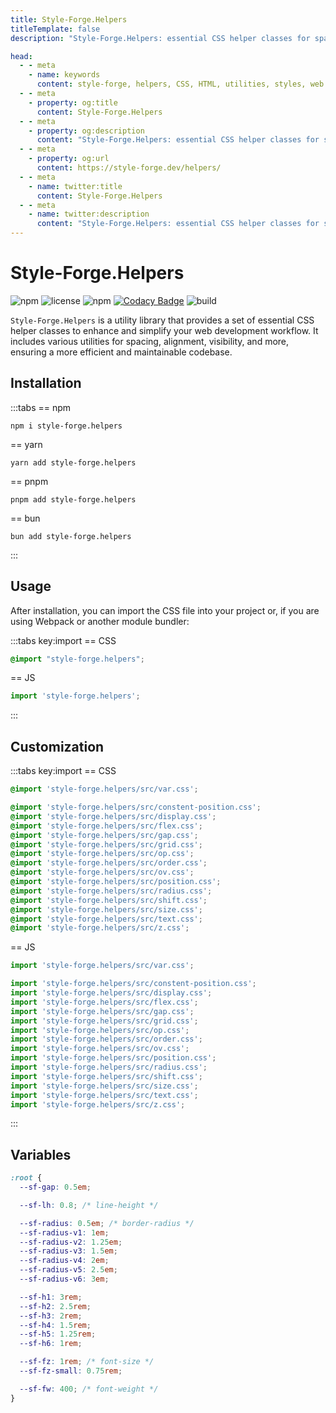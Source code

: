 ```yaml
---
title: Style-Forge.Helpers
titleTemplate: false
description: "Style-Forge.Helpers: essential CSS helper classes for spacing, alignment, visibility, and more in web development."

head:
  - - meta
    - name: keywords
      content: style-forge, helpers, CSS, HTML, utilities, styles, web development, frontend, styling, design, responsive, lightweight, performance, modular, consistent
  - - meta
    - property: og:title
      content: Style-Forge.Helpers
  - - meta
    - property: og:description
      content: "Style-Forge.Helpers: essential CSS helper classes for spacing, alignment, visibility, and more in web development."
  - - meta
    - property: og:url
      content: https://style-forge.dev/helpers/
  - - meta
    - name: twitter:title
      content: Style-Forge.Helpers
  - - meta
    - name: twitter:description
      content: "Style-Forge.Helpers: essential CSS helper classes for spacing, alignment, visibility, and more in web development."
---
```


# Style-Forge.Helpers

<div class="shields">

![npm](https://img.shields.io/npm/v/style-forge.helpers)
![license](https://img.shields.io/npm/l/style-forge.helpers)
![npm](https://img.shields.io/npm/dm/style-forge.helpers)
[![Codacy Badge](https://app.codacy.com/project/badge/Grade/f015206528984cd7a2bb3884258730d4)](https://app.codacy.com/gh/Sarmaged/style-forge.helpers/dashboard?utm_source=gh&utm_medium=referral&utm_content=&utm_campaign=Badge_grade)
![build](https://github.com/Sarmaged/style-forge.helpers/actions/workflows/publish.yml/badge.svg)

</div>

`Style-Forge.Helpers` is a utility library that provides a set of essential CSS helper classes to enhance and simplify your web development workflow. It includes various utilities for spacing, alignment, visibility, and more, ensuring a more efficient and maintainable codebase.

## Installation

:::tabs
== npm
```shell
npm i style-forge.helpers
```
== yarn
```shell
yarn add style-forge.helpers
```
== pnpm
```shell
pnpm add style-forge.helpers
```
== bun
```shell
bun add style-forge.helpers
```
:::

## Usage

After installation, you can import the CSS file into your project or, if you are using Webpack or another module bundler:

:::tabs key:import
== CSS
```css
@import "style-forge.helpers";
```
== JS
```js
import 'style-forge.helpers';
```
:::

## Customization
:::tabs key:import
== CSS
```css
@import 'style-forge.helpers/src/var.css';

@import 'style-forge.helpers/src/constent-position.css';
@import 'style-forge.helpers/src/display.css';
@import 'style-forge.helpers/src/flex.css';
@import 'style-forge.helpers/src/gap.css';
@import 'style-forge.helpers/src/grid.css';
@import 'style-forge.helpers/src/op.css';
@import 'style-forge.helpers/src/order.css';
@import 'style-forge.helpers/src/ov.css';
@import 'style-forge.helpers/src/position.css';
@import 'style-forge.helpers/src/radius.css';
@import 'style-forge.helpers/src/shift.css';
@import 'style-forge.helpers/src/size.css';
@import 'style-forge.helpers/src/text.css';
@import 'style-forge.helpers/src/z.css';
```
== JS
```js
import 'style-forge.helpers/src/var.css';

import 'style-forge.helpers/src/constent-position.css';
import 'style-forge.helpers/src/display.css';
import 'style-forge.helpers/src/flex.css';
import 'style-forge.helpers/src/gap.css';
import 'style-forge.helpers/src/grid.css';
import 'style-forge.helpers/src/op.css';
import 'style-forge.helpers/src/order.css';
import 'style-forge.helpers/src/ov.css';
import 'style-forge.helpers/src/position.css';
import 'style-forge.helpers/src/radius.css';
import 'style-forge.helpers/src/shift.css';
import 'style-forge.helpers/src/size.css';
import 'style-forge.helpers/src/text.css';
import 'style-forge.helpers/src/z.css';
```
:::

## Variables

```css
:root {
  --sf-gap: 0.5em;

  --sf-lh: 0.8; /* line-height */

  --sf-radius: 0.5em; /* border-radius */
  --sf-radius-v1: 1em;
  --sf-radius-v2: 1.25em;
  --sf-radius-v3: 1.5em;
  --sf-radius-v4: 2em;
  --sf-radius-v5: 2.5em;
  --sf-radius-v6: 3em;

  --sf-h1: 3rem;
  --sf-h2: 2.5rem;
  --sf-h3: 2rem;
  --sf-h4: 1.5rem;
  --sf-h5: 1.25rem;
  --sf-h6: 1rem;

  --sf-fz: 1rem; /* font-size */
  --sf-fz-small: 0.75rem;

  --sf-fw: 400; /* font-weight */
}
```
